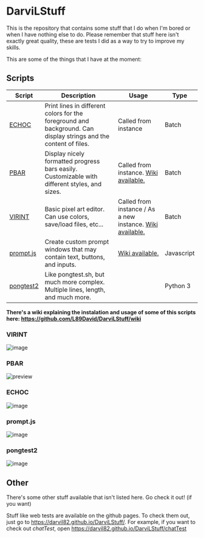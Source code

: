 # DarviLStuff
This is the repository that contains some stuff that I do when I'm bored or when I have nothing else to do. Please remember that stuff here isn't exactly great quality, these are tests I did as a way to try to improve my skills.

This are some of the things that I have at the moment:

## Scripts

| Script | Description | Usage | Type |
| ------ | ----------- | ----- | ---- |
| [ECHOC](https://github.com/L89David/DarviLStuff/blob/master/batch/echoc.bat) | Print lines in different colors for the foreground and background. Can display strings and the content of files. | Called from instance | Batch |
| [PBAR](https://github.com/L89David/DarviLStuff/blob/master/batch/pbar.bat) | Display nicely formatted progress bars easily. Customizable with different styles, and sizes. | Called from instance. [Wiki available.](https://github.com/DarviL82/DarviLStuff/wiki/PBAR) | Batch |
| [VIRINT](https://github.com/L89David/DarviLStuff/blob/master/batch/virint.bat) | Basic pixel art editor. Can use colors, save/load files, etc... | Called from instance / As a new instance. [Wiki available.](https://github.com/DarviL82/DarviLStuff/wiki/VIRINT) | Batch |
| [prompt.js](https://github.com/L89David/DarviLStuff/blob/master/web/promptTest) | Create custom prompt windows that may contain text, buttons, and inputs. | [Wiki available.](https://github.com/DarviL82/DarviLStuff/wiki/prompt.js) | Javascript |
| [pongtest2](https://github.com/L89David/DarviLStuff/blob/master/python/pongtest2.py) | Like pongtest.sh, but much more complex. Multiple lines, length, and much more. |  | Python 3 |

**There's a wiki explaining the instalation and usage of some of this scripts here: https://github.com/L89David/DarviLStuff/wiki**


### VIRINT
![image](https://user-images.githubusercontent.com/48654552/108505311-75733c00-72b7-11eb-89ae-0a059ea99ea2.png)

### PBAR
![preview](https://user-images.githubusercontent.com/48654552/104537150-af4a8600-5619-11eb-9479-b43bd3ecb924.gif)

### ECHOC
![image](https://user-images.githubusercontent.com/48654552/106464772-6445c500-6499-11eb-86bb-9303bd273070.png)

### prompt.js
![image](https://user-images.githubusercontent.com/48654552/143162759-8b379c6b-e004-4e9a-9966-97f173616cc7.png)

### pongtest2
![image](https://user-images.githubusercontent.com/48654552/120077549-2e14fc80-c0ab-11eb-98c4-dbb6681ec1e9.png)


## Other

There's some other stuff available that isn't listed here. Go check it out! (if you want)

Stuff like web tests are available on the github pages. To check them out, just go to https://darvil82.github.io/DarviLStuff/.
For example, if you want to check out *chatTest*, open https://darvil82.github.io/DarviLStuff/chatTest
